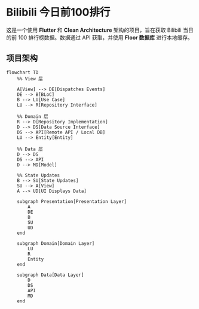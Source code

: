 # Bilibili 今日前100排行

这是一个使用 **Flutter** 和 **Clean Architecture** 架构的项目，旨在获取 Bilibili 当日的前 100 排行榜数据。数据通过 API 获取，并使用 **Floor 数据库** 进行本地缓存。


## 项目架构

```mermaid
flowchart TD
    %% View 层

    A[View] --> DE[Dispatches Events]
    DE --> B[BLoC]
    B --> LU[Use Case]
    LU --> R[Repository Interface]
    
    %% Domain 层
    R --> D[Repository Implementation]
    D --> DS[Data Source Interface]
    DS --> API[Remote API / Local DB]
    LU --> Entity[Entity]

    %% Data 层
    D --> DS
    DS --> API
    D --> MD[Model]
    
    %% State Updates
    B --> SU[State Updates]
    SU --> A[View]
    A --> UD[UI Displays Data]

    subgraph Presentation[Presentation Layer]
        A
        DE
        B
        SU
        UD
    end

    subgraph Domain[Domain Layer]
        LU
        R
        Entity
    end

    subgraph Data[Data Layer]
        D
        DS
        API
        MD
    end

